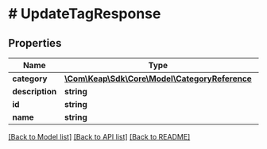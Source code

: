 # # UpdateTagResponse

## Properties

Name | Type | Description | Notes
------------ | ------------- | ------------- | -------------
**category** | [**\Com\Keap\Sdk\Core\Model\CategoryReference**](CategoryReference.md) |  | [optional]
**description** | **string** |  | [optional]
**id** | **string** |  | [optional]
**name** | **string** |  | [optional]

[[Back to Model list]](../../README.md#models) [[Back to API list]](../../README.md#endpoints) [[Back to README]](../../README.md)
